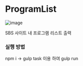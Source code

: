 # ProgramList
![image](https://user-images.githubusercontent.com/44596184/120575308-c6203680-c45b-11eb-866b-b497e7457264.png)

SBS 사이트 내 프로그램 리스트 출력

### 실행 방법

npm i -> gulp task 이용 하여 gulp run
